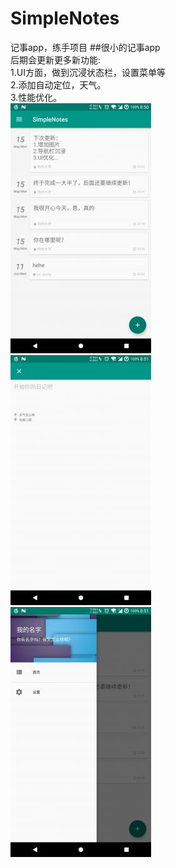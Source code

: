 # SimpleNotes
记事app，练手项目
##很小的记事app<br>
后期会更新更多新功能:<br>
1.UI方面，做到沉浸状态栏，设置菜单等<br>
2.添加自动定位，天气。<br>
3.性能优化。<br>
<img src="https://github.com/sunyton/SimpleNotes/blob/master/image1.jpg"/>   
<img src="https://github.com/sunyton/SimpleNotes/blob/master/image2.jpg"/>  
<img src="https://github.com/sunyton/SimpleNotes/blob/master/image3.jpg"/>
